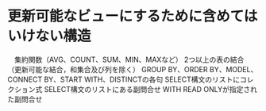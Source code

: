 # 更新可能なビューにするために含めてはいけない構造
　集約関数（AVG、COUNT、SUM、MIN、MAXなど）
 2つ以上の表の結合（更新可能な結合，和集合及び列を除く）
 GROUP BY、ORDER BY、MODEL、CONNECT BY、START WITH、DISTINCTの各句
 SELECT構文のリストにコレクション式
 SELECT構文のリストにある副問合せ
 WITH READ ONLYが指定された副問合せ
